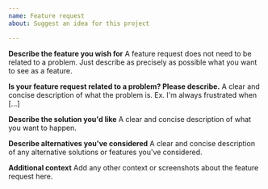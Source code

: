 ```yaml
---
name: Feature request
about: Suggest an idea for this project

---
```


**Describe the feature you wish for**
A feature request does not need to be related to a problem. Just describe as precisely as possible what you want to see as a feature.

**Is your feature request related to a problem? Please describe.**
A clear and concise description of what the problem is. Ex. I'm always frustrated when [...]

**Describe the solution you'd like**
A clear and concise description of what you want to happen.

**Describe alternatives you've considered**
A clear and concise description of any alternative solutions or features you've considered.

**Additional context**
Add any other context or screenshots about the feature request here.
